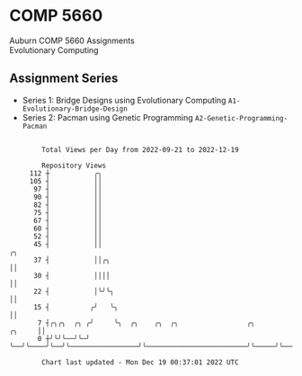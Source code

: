 # COMP 5660
Auburn COMP 5660 Assignments  
Evolutionary Computing

## Assignment Series
- Series 1: Bridge Designs using Evolutionary Computing `A1-Evolutionary-Bridge-Design`
- Series 2: Pacman using Genetic Programming `A2-Genetic-Programming-Pacman`

```

        Total Views per Day from 2022-09-21 to 2022-12-19

        Repository Views
     112 ┼           ╭╮
     105 ┤           ││
      97 ┤           ││
      90 ┤           ││
      82 ┤           ││
      75 ┤           ││
      67 ┤           ││
      60 ┤           ││
      52 ┤           ││
      45 ┤           ││                                                                      ╭╮
      37 ┤           ││╭╮                                                                    ││
      30 ┤           ││││                                                                    ││
      22 ┤           │╰╯╰╮                                                                   ││
      15 ┤          ╭╯   ╰╮                                                                  ││
       7 ┤╭╮╭╮  ╭╮ ╭╯     ╰╮  ╭╮    ╭╮  ╭╮                 ╭╮                         ╭╮     ││
       0 ┼╯╰╯╰──╯╰─╯       ╰──╯╰────╯╰──╯╰─────────────────╯╰─────────────────────────╯╰─────╯╰────

        Chart last updated - Mon Dec 19 00:37:01 2022 UTC
        
```
